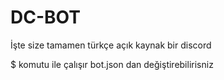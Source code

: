# DC-BOT
İşte size tamamen türkçe açık kaynak bir discord 


$ komutu ile çalışır bot.json dan değiştirebilirisniz
